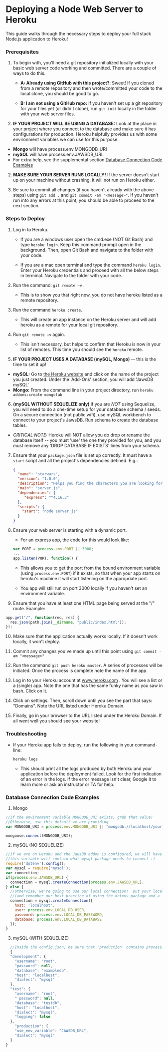 # Deploying a Node Web Server to Heroku

This guide walks through the necessary steps to deploy your full stack Node.js application to Heroku!

### Prerequisites

1. To begin with, you'll need a git repository initialized locally with your basic web server code working and committed. There are a couple of ways to do this.

   * **A: Already using GitHub with this project?**: Sweet!  If you cloned from a remote repository and then wrote/committed your code to the local clone, you should be good to go.

   * **B: I am not using a GitHub repo:** If you haven't set up a git repository for your files yet (or didn't clone), run `git init` locally in the folder with your web server files. 

2. **IF YOUR PROJECT WILL BE USING A DATABASE:** Look at the place in your project where you connect to the database and make sure it has configurations for production. Heroku helpfully provides us with some environment variables we can use for this purpose.
  * **Mongo** will have process.env.MONGODB_URI 
  * **mySQL** will have process.env.JAWSDB_URL
  * For extra help, see the supplemental section [Database Connection Code Examples](#database-connection-code-examples) 

2. **MAKE SURE YOUR SERVER RUNS LOCALLY!** If the server doesn't start up on your machine without crashing, it will not run on Heroku either.

3. Be sure to commit all changes (if you haven't already with the above steps) using `git add .` and `git commit -am "<message>"`. If you haven't run into any errors at this point, you should be able to proceed to the next section.

### Steps to Deploy

1. Log in to Heroku.
   * If you are a windows user open the cmd.exe (NOT Git Bash) and type `heroku login`. Keep this command prompt open in the background. Then, open Git Bash and navigate to the folder with your code.

   * If you are a mac open terminal and type the command `heroku login`. Enter your Heroku credentials and proceed with all the below steps in terminal. Navigate to the folder with your code.

2. Run the command: `git remote –v` .
   * This is to show you that right now, you do not have heroku listed as a remote repository.

3. Run the command `heroku create`.
   * This will create an app instance on the Heroku server and will add heroku as a remote for your local git repository. 

4. Run `git remote –v` again.
   * This isn't necessary, but helps to confirm that Heroku is now in your list of remotes. This time you should see the `heroku` remote.

5. **IF YOUR PROJECT USES A DATABASE (mySQL, Mongo)** -- this is the time to set it up! 
  * **mySQL:** Go to [the Heroku website](https://www.heroku.com/) and click on the name of the project you just created. Under the 'Add-Ons' section, you will add 'JawsDB mySQL'
  * **Mongo:** From the command line in your project directory, run `heroku addons:create mongolab` 

6. **(mySQL WITHOUT SEQUELIZE only)** if you are *NOT* using Sequelize, you will need to do a one-time setup for your database schema / seeds. On a secure connection (not public wifi), use mySQL workbench to connect to your project's JawsDB. Run schema to create the database tables. 
  * *CRITICAL NOTE:* Heroku will NOT allow you do drop or rename the database itself -- you must 'use' the one they provided for you, and you must remove any 'DROP DATABASE IF EXISTS' lines from your schema.

7. Ensure that your `package.json` file is set up correctly. It must have a `start` script and all the project's dependencies defined. E.g.:
   ```json
   {
     "name": "starwars",
     "version": "1.0.0",
     "description": "Helps you find the characters you are looking for",
     "main": "server.js",
     "dependencies": {
        "express": "^4.16.3"
     },
     "scripts": {
       "start": "node server.js"
     }
   }
   ```

8. Ensure your web server is starting with a dynamic port.
   * For an express app, the code for this would look like:

   ```js
   var PORT = process.env.PORT || 3000;
   ...
   app.listen(PORT, function() {
   ```

   * This allows you to get the port from the bound environment variable (using `process.env.PORT`) if it exists, so that when your app starts on heroku's machine it will start listening on the appropriate port.

   * You app will still run on port 3000 locally if you haven't set an environment variable.

9. Ensure that you have at least one HTML page being served at the "/" route. Example:

```js
app.get("/", function(req, res) {
  res.json(path.join(__dirname, "public/index.html"));
});
```

10. Make sure that the application actually works locally. If it doesn't work locally, it won't deploy.

11. Commit any changes you've made up until this point using `git commit -am "<message>"`

12. Run the command `git push heroku master`. A series of processes will be initiated. Once the process is complete note the name of the app.

13. Log in to your Heroku account at www.heroku.com . You will see a list or a (single) app. Note the one that has the same funky name as you saw in bash. Click on it.

14. Click on settings. Then, scroll down until you see the part that says: "Domains". Note the URL listed under Heroku Domain.

15. Finally, go in your browser to the URL listed under the Heroku Domain. If all went well you should see your website!


### Troubleshooting

* If your Heroku app fails to deploy, run the following in your command-line:

  ```
  heroku logs
  ```

  * This should print all the logs produced by both Heroku and your application before the deployment failed. Look for the first indication of an error in the logs. If the error message isn't clear, Google it to learn more or ask an instructor or TA for help.

### Database Connection Code Examples

1. Mongo 
  ```js
  //If the environment variable MONGODB_URI exists, grab that value!
  //Otherwise, use this default we are providing 
  var MONGODB_URI = process.env.MONGODB_URI || "mongodb://localhost/yourlocaldbnamegoeshere";

  mongoose.connect(MONGODB_URI);
  ```
 
2. mySQL (NO SEQUELIZE) 
  ```js
  //if we are on Heroku and the JawsDB addon is configured, we will have the environment variable JAWSDB_URL
  //this variable will contain what mysql package needs to connect :)
  require('dotenv').config();
  var mysql = require('mysql');
  var connection;
  if(process.env.JAWSDB_URL) {  
    connection = mysql.createConnection(process.env.JAWSDB_URL);
  } else {
    //otherwise, we're going to use our local connection!  put your local db set stuff here
    //(and remember our best practice of using the dotenv package and a .env file ;)
    connection = mysql.createConnection({
      host: 'localhost',
      user: process.env.LOCAL_DB_USER,
      password: process.env.LOCAL_DB_PASSWORD,
      database: process.env.LOCAL_DB_DATABASE
    });
  }
  ```

3. mySQL (WITH SEQUELIZE)
  ```js
    //Inside the config.json, be sure that 'production' contains process.env.JAWSDB_URL
    {
    "development": {
      "username": "root", 
      "password": null,
      "database": "exampledb",
      "host": "localhost",
      "dialect": "mysql"
    },
    "test": {
      "username": "root",
      " password": null,
      "database": "testdb",
      "host": "localhost",
      "dialect": "mysql",
      "logging": false
    },
      "production": {
      "use_env_variable": "JAWSDB_URL",
      "dialect": "mysql"
    }
  }
  ```
